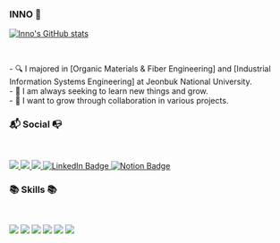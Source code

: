 ### INNO 👋

[![Inno's GitHub stats](https://github-readme-stats.vercel.app/api?username=ru2zi&theme=ambient_gradient)](https://github.com/ru2zi/github-readme-stats)

</br>
<p align="left">
- 🔍 I majored in [Organic Materials & Fiber Engineering] and [Industrial Information Systems Engineering] at Jeonbuk National University. <br>
- 🌱 I am always seeking to learn new things and grow. <br>
- 👯 I want to grow through collaboration in various projects.
</p>

<h3 align="left"><b>📬 Social 📭 </b></h3>
</br>
<p align="left">
    <a href="mailto:inho06039@gmail.com">
        <img src="https://img.shields.io/badge/Gmail-D14836?style=for-the-badge&logo=gmail&logoColor=white&link=mailto:inho06039@gmail.com"/>
    </a>
    <a href="https://www.instagram.com/99inno">
        <img src="https://img.shields.io/badge/Instagram-%23E4405F.svg?style=for-the-badge&logo=Instagram&logoColor=white&link=https://www.instagram.com/99inno"/>
    </a>
    <a href="https://blog.naver.com/inno06039">
        <img src="http://img.shields.io/badge/-Velog-20c997?style=for-the-badge&link=https://blog.naver.com/inno06039"/>
    </a>
    <a href="https://www.linkedin.com/in/%EC%9D%B8%ED%98%B8-%EA%B9%80-4438b31a5/">
        <img src="https://img.shields.io/badge/LinkedIn-0A66C2?style=for-the-badge&logo=linkedin&logoColor=white" alt="LinkedIn Badge"/>
    </a>
    <a href="http://almondine-belly-5e3.notion.site">
        <img src="https://img.shields.io/badge/Notion-000000?style=for-the-badge&logo=notion&logoColor=white" alt="Notion Badge"/>
    </a>
</p>


<h3 align="left"><b>📚 Skills 📚</b></h3>
</br>
<p align="left">
<img src="https://img.shields.io/badge/python-3670A0?style=for-the-badge&logo=python&logoColor=ffdd54"/>
<img src="https://img.shields.io/badge/R-276DC3?style=for-the-badge&logo=r&logoColor=white"/>
<img src="https://img.shields.io/badge/Excel-217346?style=for-the-badge&logo=Microsoft Excel&logoColor=white"/>
<img src="https://img.shields.io/badge/Adobe Premiere Pro-9999FF?style=for-the-badge&logo=Adobe Premiere Pro&logoColor=white"/>
<img src="https://img.shields.io/badge/PowerPoint-B7472A?style=for-the-badge&logo=Microsoft PowerPoint&logoColor=white"/>
<img src="https://img.shields.io/badge/ERP-00758F?style=for-the-badge&logo=SAP&logoColor=white"/>

</p>
